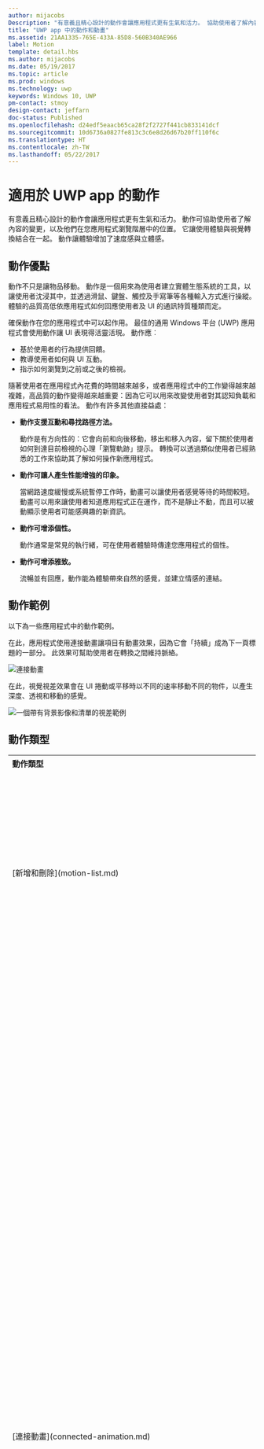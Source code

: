 ```yaml
---
author: mijacobs
Description: "有意義且精心設計的動作會讓應用程式更有生氣和活力。 協助使用者了解內容變更，並將視覺轉換和使用者經驗緊密結合。"
title: "UWP app 中的動作和動畫"
ms.assetid: 21AA1335-765E-433A-85D8-560B340AE966
label: Motion
template: detail.hbs
ms.author: mijacobs
ms.date: 05/19/2017
ms.topic: article
ms.prod: windows
ms.technology: uwp
keywords: Windows 10, UWP
pm-contact: stmoy
design-contact: jeffarn
doc-status: Published
ms.openlocfilehash: d24edf5eaacb65ca28f2f2727f441cb833141dcf
ms.sourcegitcommit: 10d6736a0827fe813c3c6e8d26d67b20ff110f6c
ms.translationtype: HT
ms.contentlocale: zh-TW
ms.lasthandoff: 05/22/2017
---
```

# <a name="motion-for-uwp-apps"></a>適用於 UWP app 的動作

<link rel="stylesheet" href="https://az835927.vo.msecnd.net/sites/uwp/Resources/css/custom.css">

有意義且精心設計的動作會讓應用程式更有生氣和活力。 動作可協助使用者了解內容的變更，以及他們在您應用程式瀏覽階層中的位置。 它讓使用體驗與視覺轉換結合在一起。 動作讓體驗增加了速度感與立體感。

## <a name="benefits-of-motion"></a>動作優點

動作不只是讓物品移動。 動作是一個用來為使用者建立實體生態系統的工具，以讓使用者沈浸其中，並透過滑鼠、鍵盤、觸控及手寫筆等各種輸入方式進行操縱。 體驗的品質高低依應用程式如何回應使用者及 UI 的通訊特質種類而定。

確保動作在您的應用程式中可以起作用。 最佳的通用 Windows 平台 (UWP) 應用程式會使用動作讓 UI 表現得活靈活現。 動作應︰

- 基於使用者的行為提供回饋。
- 教導使用者如何與 UI 互動。
- 指示如何瀏覽到之前或之後的檢視。

隨著使用者在應用程式內花費的時間越來越多，或者應用程式中的工作變得越來越複雜，高品質的動作變得越來越重要：因為它可以用來改變使用者對其認知負載和應用程式易用性的看法。 動作有許多其他直接益處：

- **動作支援互勳和尋找路徑方法。**

    動作是有方向性的：它會向前和向後移動，移出和移入內容，留下關於使用者如何到達目前檢視的心理「瀏覽軌跡」提示。 轉換可以透過類似使用者已經熟悉的工作來協助其了解如何操作新應用程式。

- **動作可讓人產生性能增強的印象。**

    當網路速度緩慢或系統暫停工作時，動畫可以讓使用者感覺等待的時間較短。 動畫可以用來讓使用者知道應用程式正在運作，而不是靜止不動，而且可以被動顯示使用者可能感興趣的新資訊。

- **動作可增添個性。**

    動作通常是常見的執行緒，可在使用者體驗時傳達您應用程式的個性。

- **動作可增添雅致。**

    流暢並有回應，動作能為體驗帶來自然的感覺，並建立情感的連結。

## <a name="examples-of-motion"></a>動作範例

以下為一些應用程式中的動作範例。

在此，應用程式使用連接動畫讓項目有動畫效果，因為它會「持續」成為下一頁標題的一部分。 此效果可幫助使用者在轉換之間維持脈絡。

![連接動畫](images/connected-animations/example.gif)

在此，視覺視差效果會在 UI 捲動或平移時以不同的速率移動不同的物件，以產生深度、透視和移動的感覺。

![一個帶有背景影像和清單的視差範例](images/_Parallax_v2.gif)


## <a name="types-of-motion"></a>動作類型

<table>
    <tr>
        <th align="left">動作類型</th>
        <th align="left">描述</th>
    </tr>
    <tr>
        <td>[新增和刪除](motion-list.md)
        </td>
        <td>清單動畫可讓您從集合 (如相簿或搜尋結果清單) 中插入或移除單個或多個項目。
        </td>
    </tr>
    <tr>
        <td>[連接動畫](connected-animation.md)
        </td>
        <td>連接動畫可讓兩個不同檢視之間元素的轉換有動畫效果，而產生動態且迷人的瀏覽體驗。 這可幫助使用者能夠在檢視之間保持其脈絡並連續性。 在連接動畫中，當 UI 內容變更期間元素在兩個檢視之間看起來是「連續的」，從其來源檢視中的位置飛過畫面到其新檢視中的目的地。 這可強調檢視之間的通用內容，並在轉換時創造美麗且動態的效果。 
        </td>
    </tr>
    <tr>
        <td>[內容轉換](content-transition-animations.md)
        </td>
        <td>內容轉換動畫可讓您變更畫面中區域的內容，同時保持容器或背景不變。 新的內容會淡入。 如果需要取代現有內容，該內容會淡出。
        </td>
    </tr>
    <tr>
        <td>[切入](https://docs.microsoft.com/uwp/api/windows.ui.xaml.media.animation.drillinthemeanimation)
        </td>
        <td>當使用者在邏輯階層中往前瀏覽時，例如從主要清單瀏覽至詳細資料頁面，使用切入動畫。 當使用者在邏輯階層中往回瀏覽時，例如從詳細資料頁面瀏覽至主要頁面，使用切出動畫。
        </td>
    </tr>
    <tr>
        <td>[淡化](motion-fade.md)
        </td>
        <td>使用淡化動畫將項目帶入檢視或帶出檢視。 兩個常見的淡入/淡出動畫會淡入和淡出。
        </td>
    </tr>
        <tr>
        <td>[視差](parallax.md)
        </td>
        <td>視覺視差效果可幫助建立深度、透視和移動的感覺。 這是透過在 UI 捲動或平移時以不同的速率移動不同的物件來達成此效果。
        </td>
    </tr> 
    <tr>
        <td>[按下回饋](motion-pointer.md)
        </td>
        <td>指標按下動畫為使用者提供在項目上點選時的視覺化回饋。 第一次點選項目時，會播放稍微縮小並傾斜已按下項目的指標向下動畫。 當使用者放開指標時，則會播放將項目還原至其原始位置的指標向上動畫。
        </td>
    </tr>
</table>